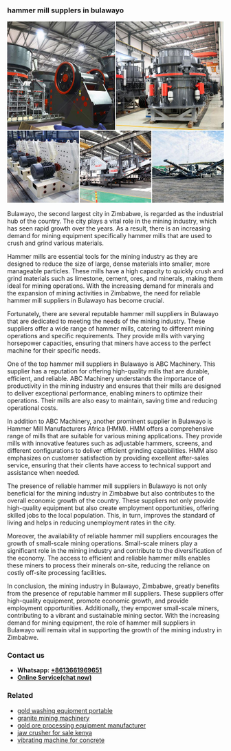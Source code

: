 <h3>hammer mill supplers in bulawayo</h3><img src='1708589616.jpg' alt=''><p>Bulawayo, the second largest city in Zimbabwe, is regarded as the industrial hub of the country. The city plays a vital role in the mining industry, which has seen rapid growth over the years. As a result, there is an increasing demand for mining equipment specifically hammer mills that are used to crush and grind various materials.</p><p>Hammer mills are essential tools for the mining industry as they are designed to reduce the size of large, dense materials into smaller, more manageable particles. These mills have a high capacity to quickly crush and grind materials such as limestone, cement, ores, and minerals, making them ideal for mining operations. With the increasing demand for minerals and the expansion of mining activities in Zimbabwe, the need for reliable hammer mill suppliers in Bulawayo has become crucial.</p><p>Fortunately, there are several reputable hammer mill suppliers in Bulawayo that are dedicated to meeting the needs of the mining industry. These suppliers offer a wide range of hammer mills, catering to different mining operations and specific requirements. They provide mills with varying horsepower capacities, ensuring that miners have access to the perfect machine for their specific needs.</p><p>One of the top hammer mill suppliers in Bulawayo is ABC Machinery. This supplier has a reputation for offering high-quality mills that are durable, efficient, and reliable. ABC Machinery understands the importance of productivity in the mining industry and ensures that their mills are designed to deliver exceptional performance, enabling miners to optimize their operations. Their mills are also easy to maintain, saving time and reducing operational costs.</p><p>In addition to ABC Machinery, another prominent supplier in Bulawayo is Hammer Mill Manufacturers Africa (HMM). HMM offers a comprehensive range of mills that are suitable for various mining applications. They provide mills with innovative features such as adjustable hammers, screens, and different configurations to deliver efficient grinding capabilities. HMM also emphasizes on customer satisfaction by providing excellent after-sales service, ensuring that their clients have access to technical support and assistance when needed.</p><p>The presence of reliable hammer mill suppliers in Bulawayo is not only beneficial for the mining industry in Zimbabwe but also contributes to the overall economic growth of the country. These suppliers not only provide high-quality equipment but also create employment opportunities, offering skilled jobs to the local population. This, in turn, improves the standard of living and helps in reducing unemployment rates in the city.</p><p>Moreover, the availability of reliable hammer mill suppliers encourages the growth of small-scale mining operations. Small-scale miners play a significant role in the mining industry and contribute to the diversification of the economy. The access to efficient and reliable hammer mills enables these miners to process their minerals on-site, reducing the reliance on costly off-site processing facilities.</p><p>In conclusion, the mining industry in Bulawayo, Zimbabwe, greatly benefits from the presence of reputable hammer mill suppliers. These suppliers offer high-quality equipment, promote economic growth, and provide employment opportunities. Additionally, they empower small-scale miners, contributing to a vibrant and sustainable mining sector. With the increasing demand for mining equipment, the role of hammer mill suppliers in Bulawayo will remain vital in supporting the growth of the mining industry in Zimbabwe.</p><h3>Contact us</h3><ul><li><strong>Whatsapp:&nbsp;<a href="https://wa.me/8613661969651">+8613661969651</a></strong></li><li><a href="https://swt.shibang-china.com/?git&amp;zhl&amp;hammer mill supplers in bulawayo"><strong>Online Service(chat now)</strong></a></li></ul><h3>Related</h3><ul><li><a href='gold washing equipment portable.md'>gold washing equipment portable</a></li><li><a href='granite mining machinery.md'>granite mining machinery</a></li><li><a href='gold ore processing equipment manufacturer.md'>gold ore processing equipment manufacturer</a></li><li><a href='jaw crusher for sale kenya.md'>jaw crusher for sale kenya</a></li><li><a href='vibrating machine for concrete.md'>vibrating machine for concrete</a></li></ul>